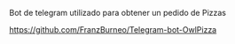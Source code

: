 Bot de telegram utilizado para obtener un pedido de Pizzas

https://github.com/FranzBurneo/Telegram-bot-OwlPizza